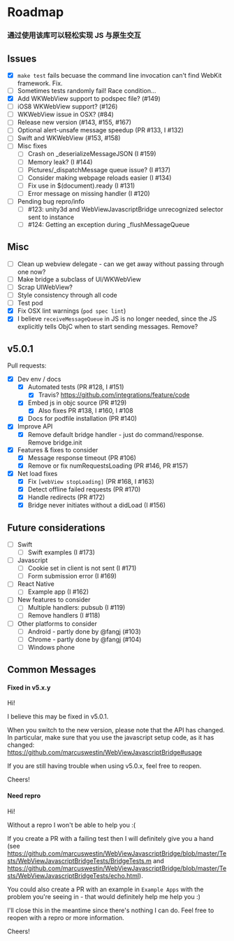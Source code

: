 # Roadmap

### 通过使用该库可以轻松实现 JS 与原生交互

## Issues

- [x] `make test` fails becuase the command line invocation can't find WebKit framework. Fix.
- [ ] Sometimes tests randomly fail! Race condition...
- [x] Add WKWebView support to podspec file? (#149)
- [ ] iOS8 WKWebView support? (#126)
- [ ] WKWebView issue in OSX? (#84)
- [ ] Release new version (#143, #155, #167)
- [ ] Optional alert-unsafe message speedup (PR #133, I #132)
- [ ] Swift and WKWebView (#153, #158)
- [ ] Misc fixes
  - [ ] Crash on \_deserializeMessageJSON (I #159)
  - [ ] Memory leak? (I #144)
  - [ ] Pictures/\_dispatchMessage queue issue? (I #137)
  - [ ] Consider making webpage reloads easier (I #134)
  - [ ] Fix use in $(document).ready (I #131)
  - [ ] Error message on missing handler (I #120)
- [ ] Pending bug repro/info
  - [ ] #123: unity3d and WebViewJavascriptBridge unrecognized selector sent to instance
  - [ ] #124: Getting an exception during \_flushMessageQueue

## Misc

- [ ] Clean up webview delegate - can we get away without passing through one now?
- [ ] Make bridge a subclass of UI/WKWebView
- [ ] Scrap UIWebView?
- [ ] Style consistency through all code
- [ ] Test pod
- [x] Fix OSX lint warnings (`pod spec lint`)
- [x] I believe `receiveMessageQueue` in JS is no longer needed, since the JS explicitly tells ObjC when to start sending messages. Remove?

## v5.0.1

Pull requests:

- [x] Dev env / docs
  - [x] Automated tests (PR #128, I #151)
    - [x] Travis? <https://github.com/integrations/feature/code>
  - [x] Embed js in objc source (PR #129)
    - [x] Also fixes PR #138, I #160, I #108
  - [x] Docs for podfile installation (PR #140)
- [x] Improve API
  - [x] Remove default bridge handler - just do command/response. Remove bridge.init
- [x] Features & fixes to consider
  - [x] Message response timeout (PR #106)
  - [x] Remove or fix numRequestsLoading (PR #146, PR #157)
- [x] Net load fixes
  - [x] Fix `[webView stopLoading]` (PR #168, I #163)
  - [x] Detect offline failed requests (PR #170)
  - [x] Handle redirects (PR #172)
  - [x] Bridge never initiates without a didLoad (I #156)

## Future considerations

- [ ] Swift
  - [ ] Swift examples (I #173)
- [ ] Javascript
  - [ ] Cookie set in client is not sent (I #171)
  - [ ] Form submission error (I #169)
- [ ] React Native
  - [ ] Example app (I #162)
- [ ] New features to consider
  - [ ] Multiple handlers: pubsub (I #119)
  - [ ] Remove handlers (I #118)
- [ ] Other platforms to consider
  - [ ] Android - partly done by @fangj (#103)
  - [ ] Chrome - partly done by @fangj (#104)
  - [ ] Windows phone

## Common Messages

#### Fixed in v5.x.y

Hi!

I believe this may be fixed in v5.0.1.

When you switch to the new version, please note that the API has changed. In particular, make sure that you use the javascript setup code, as it has changed: <https://github.com/marcuswestin/WebViewJavascriptBridge#usage>

If you are still having trouble when using v5.0.x, feel free to reopen.

Cheers!

#### Need repro

Hi!

Without a repro I won't be able to help you :(

If you create a PR with a failing test then I will definitely give you a hand (see <https://github.com/marcuswestin/WebViewJavascriptBridge/blob/master/Tests/WebViewJavascriptBridgeTests/BridgeTests.m> and <https://github.com/marcuswestin/WebViewJavascriptBridge/blob/master/Tests/WebViewJavascriptBridgeTests/echo.html>).

You could also create a PR with an example in `Example Apps` with the problem you're seeing in - that would definitely help me help you :)

I'll close this in the meantime since there's nothing I can do. Feel free to reopen with a repro or more information.

Cheers!
